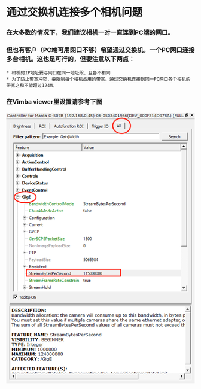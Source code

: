 # 通过交换机连接多个相机问题

### 在大多数的情况下，我们建议相机一对一直连到PC端的网口。

### 但也有客户（PC端可用网口不够）希望通过交换机，一个PC网口连接多台相机。这也是可行的，但要注意以下两点：
    * 相机的IP地址要与网口在同一地址段、且各不相同
    * 为了防止带宽冲突，要限制每个相机占用的带宽。通过交换机连接到同一PC网口各个相机的带宽之和不能超过124M。

### 在Vimba viewer里设置请参考下图   
![GitHub](setbandwidth.png "GitHub,Social Coding")
